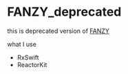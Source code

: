 # FANZY_deprecated

this is deprecated version of [FANZY](https://apps.apple.com/kr/app/fanzy/id1452985604#?platform=iphone)

what I use

- RxSwift
- ReactorKit
